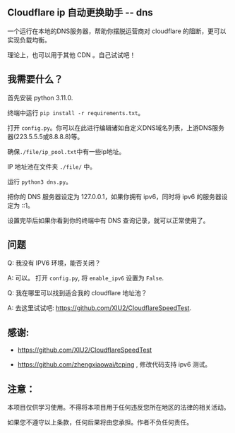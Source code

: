 ## Cloudflare ip 自动更换助手 -- dns

一个运行在本地的DNS服务器，帮助你摆脱运营商对 cloudflare 的阻断，更可以实现负载均衡。

理论上，也可以用于其他 CDN 。自己试试吧！

## 我需要什么？

首先安装 python 3.11.0.

终端中运行 `pip install -r requirements.txt`。

打开 `config.py`。你可以在此进行编辑诸如自定义DNS域名列表，上游DNS服务器(223.5.5.5或8.8.8.8)等。

确保`./file/ip_pool.txt`中有一些ip地址。

IP 地址池在文件夹 `./file/` 中。

运行 `python3 dns.py`。

把你的 DNS 服务器设定为 127.0.0.1，如果你拥有 ipv6，同时将 ipv6 的服务器设定为 ::1。

设置完毕后如果你看到你的终端中有 DNS 查询记录，就可以正常使用了。


## 问题

Q: 我没有 IPV6 环境，能否关闭？

A: 可以。 打开 `config.py`, 将 `enable_ipv6` 设置为 `False`.

Q: 我在哪里可以找到适合我的 cloudflare 地址池？

A: 去这里试试吧: https://github.com/XIU2/CloudflareSpeedTest.

## 感谢:

*  https://github.com/XIU2/CloudflareSpeedTest

*  https://github.com/zhengxiaowai/tcping , 修改代码支持 ipv6 测试。

## 注意：

本项目仅供学习使用。不得将本项目用于任何违反您所在地区的法律的相关活动。

如果您不遵守以上条款，任何后果将由您承担。作者不负任何责任。